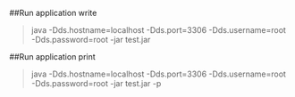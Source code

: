 ##Run application write
>java -Dds.hostname=localhost -Dds.port=3306 -Dds.username=root -Dds.password=root -jar test.jar

##Run application print
>java -Dds.hostname=localhost -Dds.port=3306 -Dds.username=root -Dds.password=root -jar test.jar -p


